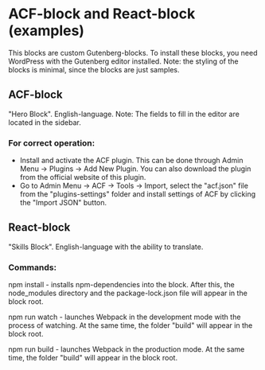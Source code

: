 # ACF-block and React-block (examples)

This blocks are custom Gutenberg-blocks. To install these blocks, you need WordPress with the Gutenberg editor installed.
Note: the styling of the blocks is minimal, since the blocks are just samples.

## ACF-block

"Hero Block". English-language.
Note: The fields to fill in the editor are located in the sidebar.

### For correct operation:

- Install and activate the ACF plugin. This can be done through Admin Menu -> Plugins -> Add New Plugin. You can also download the plugin from the official website of this plugin.
- Go to Admin Menu -> ACF -> Tools -> Import, select the "acf.json" file from the "plugins-settings" folder and install settings of ACF by clicking the "Import JSON" button.

## React-block

"Skills Block". English-language with the ability to translate.

### Commands:

npm install - installs npm-dependencies into the block. After this, the node_modules directory and the package-lock.json file will appear in the block root.

npm run watch - launches Webpack in the development mode with the process of watching. At the same time, the folder "build" will appear in the block root.

npm run build - launches Webpack in the production mode. At the same time, the folder "build" will appear in the block root.
